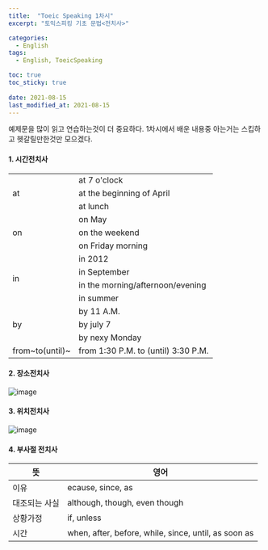 ```yaml
---
title:  "Toeic Speaking 1차시"
excerpt: "토익스피킹 기초 문법<전치사>"

categories:
  - English
tags:
  - English, ToeicSpeaking

toc: true
toc_sticky: true
 
date: 2021-08-15
last_modified_at: 2021-08-15
---
```

예제문을 많이 읽고 연습하는것이 더 중요하다.
1차시에서 배운 내용중 아는거는 스킵하고 헷갈릴만한것만 모으겠다.

#### 1. 시간전치사
<table>
  <tr>
    <td rowspan="3">at</td>
    <td>at 7 o'clock
  </tr>
  <tr>
    <td>at the beginning of April
  </tr>
    <td>at lunch
  </tr>
    <td rowspan="3">on</td>
    <td>on May
  </tr>
    <td>on the weekend
  </tr>
    <td>on Friday morning
  </tr>
    <tr>
    <td rowspan="4">in</td>
    <td>in 2012
  </tr>
    <td>in September
  </tr>
    <td>in the morning/afternoon/evening
  </tr>
   <td>in summer
  </tr>
    <tr>
    <td rowspan="3">by</td>
    <td>by 11 A.M.
  </tr>
    <td>by july 7
  </tr>
    <td>by nexy Monday
  </tr>
    <tr>
    <td>from~to(until)~</td>
    <td>from 1:30 P.M. to (until) 3:30 P.M.
</table>

#### 2. 장소전치사
![image](https://user-images.githubusercontent.com/84630434/129466718-82e65d69-1a18-4ef1-acfb-40dcd911d682.png)

#### 3. 위치전치사
![image](https://user-images.githubusercontent.com/84630434/129466743-a677ecf4-8ac0-426a-acf9-675329cd2e5f.png)

#### 4. 부사절 전치사 
|뜻|영어|
|---|---|
|이유|ecause, since, as |
|대조되는 사실|although, though, even though|
|상황가정|if, unless|
|시간|when, after, before, while, since, until, as soon as|


